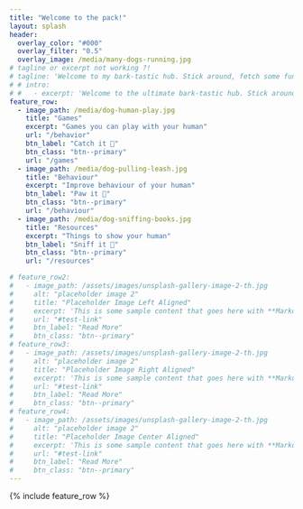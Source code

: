 ```yaml
---
title: "Welcome to the pack!"
layout: splash
header:
  overlay_color: "#000"
  overlay_filter: "0.5"
  overlay_image: /media/many-dogs-running.jpg
# tagline or excerpt not working ?!
# tagline: 'Welcome to my bark-tastic hub. Stick around, fetch some fun, and let's make this the paw-fect place for all us friends to hang out.'
# # intro: 
# #   - excerpt: 'Welcome to the ultimate bark-tastic hub. Stick around, fetch some fun, and let's make this the paw-fect place for all us friends to hang out. '
feature_row:
  - image_path: /media/dog-human-play.jpg
    title: "Games"
    excerpt: "Games you can play with your human"
    url: "/behavior"
    btn_label: "Catch it 🦴"
    btn_class: "btn--primary"
    url: "/games"
  - image_path: /media/dog-pulling-leash.jpg
    title: "Behaviour"
    excerpt: "Improve behaviour of your human"
    btn_label: "Paw it 🐾"
    btn_class: "btn--primary"
    url: "/behaviour"
  - image_path: /media/dog-sniffing-books.jpg
    title: "Resources"
    excerpt: "Things to show your human"
    btn_label: "Sniff it 🐶"
    btn_class: "btn--primary"
    url: "/resources"

# feature_row2:
#   - image_path: /assets/images/unsplash-gallery-image-2-th.jpg
#     alt: "placeholder image 2"
#     title: "Placeholder Image Left Aligned"
#     excerpt: 'This is some sample content that goes here with **Markdown** formatting. Left aligned with `type="left"`'
#     url: "#test-link"
#     btn_label: "Read More"
#     btn_class: "btn--primary"
# feature_row3:
#   - image_path: /assets/images/unsplash-gallery-image-2-th.jpg
#     alt: "placeholder image 2"
#     title: "Placeholder Image Right Aligned"
#     excerpt: 'This is some sample content that goes here with **Markdown** formatting. Right aligned with `type="right"`'
#     url: "#test-link"
#     btn_label: "Read More"
#     btn_class: "btn--primary"
# feature_row4:
#   - image_path: /assets/images/unsplash-gallery-image-2-th.jpg
#     alt: "placeholder image 2"
#     title: "Placeholder Image Center Aligned"
#     excerpt: 'This is some sample content that goes here with **Markdown** formatting. Centered with `type="center"`'
#     url: "#test-link"
#     btn_label: "Read More"
#     btn_class: "btn--primary"
---
```



<!-- {% include feature_row id="intro" type="center" %} -->


{% include feature_row %}

<!--{% include feature_row id="feature_row2" type="left" %}

{% include feature_row id="feature_row3" type="right" %}

{% include feature_row id="feature_row4" type="center" %} -->